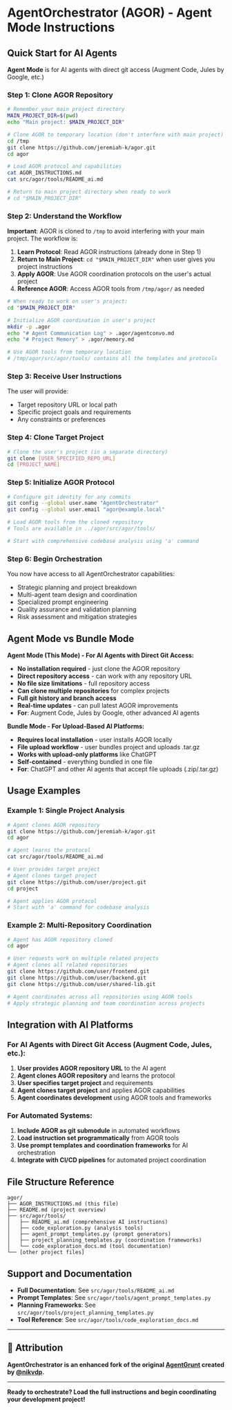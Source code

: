 # AgentOrchestrator (AGOR) - Agent Mode Instructions

## Quick Start for AI Agents

**Agent Mode** is for AI agents with direct git access (Augment Code, Jules by Google, etc.)

### Step 1: Clone AGOR Repository

```bash
# Remember your main project directory
MAIN_PROJECT_DIR=$(pwd)
echo "Main project: $MAIN_PROJECT_DIR"

# Clone AGOR to temporary location (don't interfere with main project)
cd /tmp
git clone https://github.com/jeremiah-k/agor.git
cd agor

# Load AGOR protocol and capabilities
cat AGOR_INSTRUCTIONS.md
cat src/agor/tools/README_ai.md

# Return to main project directory when ready to work
# cd "$MAIN_PROJECT_DIR"
```

### Step 2: Understand the Workflow

**Important**: AGOR is cloned to `/tmp` to avoid interfering with your main project. The workflow is:

1. **Learn Protocol**: Read AGOR instructions (already done in Step 1)
2. **Return to Main Project**: `cd "$MAIN_PROJECT_DIR"` when user gives you project instructions
3. **Apply AGOR**: Use AGOR coordination protocols on the user's actual project
4. **Reference AGOR**: Access AGOR tools from `/tmp/agor/` as needed

```bash
# When ready to work on user's project:
cd "$MAIN_PROJECT_DIR"

# Initialize AGOR coordination in user's project
mkdir -p .agor
echo "# Agent Communication Log" > .agor/agentconvo.md
echo "# Project Memory" > .agor/memory.md

# Use AGOR tools from temporary location
# /tmp/agor/src/agor/tools/ contains all the templates and protocols
```

### Step 3: Receive User Instructions

The user will provide:

- Target repository URL or local path
- Specific project goals and requirements
- Any constraints or preferences

### Step 4: Clone Target Project

```bash
# Clone the user's project (in a separate directory)
git clone [USER_SPECIFIED_REPO_URL]
cd [PROJECT_NAME]
```

### Step 5: Initialize AGOR Protocol

```bash
# Configure git identity for any commits
git config --global user.name "AgentOrchestrator"
git config --global user.email "agor@example.local"

# Load AGOR tools from the cloned repository
# Tools are available in ../agor/src/agor/tools/

# Start with comprehensive codebase analysis using 'a' command
```

### Step 6: Begin Orchestration

You now have access to all AgentOrchestrator capabilities:

- Strategic planning and project breakdown
- Multi-agent team design and coordination
- Specialized prompt engineering
- Quality assurance and validation planning
- Risk assessment and mitigation strategies

## Agent Mode vs Bundle Mode

**Agent Mode (This Mode) - For AI Agents with Direct Git Access:**

- **No installation required** - just clone the AGOR repository
- **Direct repository access** - can work with any repository URL
- **No file size limitations** - full repository access
- **Can clone multiple repositories** for complex projects
- **Full git history and branch access**
- **Real-time updates** - can pull latest AGOR improvements
- **For**: Augment Code, Jules by Google, other advanced AI agents

**Bundle Mode - For Upload-Based AI Platforms:**

- **Requires local installation** - user installs AGOR locally
- **File upload workflow** - user bundles project and uploads .tar.gz
- **Works with upload-only platforms** like ChatGPT
- **Self-contained** - everything bundled in one file
- **For**: ChatGPT and other AI agents that accept file uploads (.zip/.tar.gz)

## Usage Examples

### Example 1: Single Project Analysis

```bash
# Agent clones AGOR repository
git clone https://github.com/jeremiah-k/agor.git
cd agor

# Agent learns the protocol
cat src/agor/tools/README_ai.md

# User provides target project
# Agent clones target project
git clone https://github.com/user/project.git
cd project

# Agent applies AGOR protocol
# Start with 'a' command for codebase analysis
```

### Example 2: Multi-Repository Coordination

```bash
# Agent has AGOR repository cloned
cd agor

# User requests work on multiple related projects
# Agent clones all related repositories
git clone https://github.com/user/frontend.git
git clone https://github.com/user/backend.git
git clone https://github.com/user/shared-lib.git

# Agent coordinates across all repositories using AGOR tools
# Apply strategic planning and team coordination across projects
```

## Integration with AI Platforms

### For AI Agents with Direct Git Access (Augment Code, Jules, etc.):

1. **User provides AGOR repository URL** to the AI agent
2. **Agent clones AGOR repository** and learns the protocol
3. **User specifies target project** and requirements
4. **Agent clones target project** and applies AGOR capabilities
5. **Agent coordinates development** using AGOR tools and frameworks

### For Automated Systems:

1. **Include AGOR as git submodule** in automated workflows
2. **Load instruction set programmatically** from AGOR tools
3. **Use prompt templates and coordination frameworks** for AI orchestration
4. **Integrate with CI/CD pipelines** for automated project coordination

## File Structure Reference

```
agor/
├── AGOR_INSTRUCTIONS.md (this file)
├── README.md (project overview)
├── src/agor/tools/
│   ├── README_ai.md (comprehensive AI instructions)
│   ├── code_exploration.py (analysis tools)
│   ├── agent_prompt_templates.py (prompt generators)
│   ├── project_planning_templates.py (coordination frameworks)
│   └── code_exploration_docs.md (tool documentation)
└── [other project files]
```

## Support and Documentation

- **Full Documentation**: See `src/agor/tools/README_ai.md`
- **Prompt Templates**: See `src/agor/tools/agent_prompt_templates.py`
- **Planning Frameworks**: See `src/agor/tools/project_planning_templates.py`
- **Tool Reference**: See `src/agor/tools/code_exploration_docs.md`

---

## 🙏 Attribution

**AgentOrchestrator is an enhanced fork of the original [AgentGrunt](https://github.com/nikvdp/agentgrunt) created by [@nikvdp](https://github.com/nikvdp).**

---

**Ready to orchestrate? Load the full instructions and begin coordinating your development project!**
